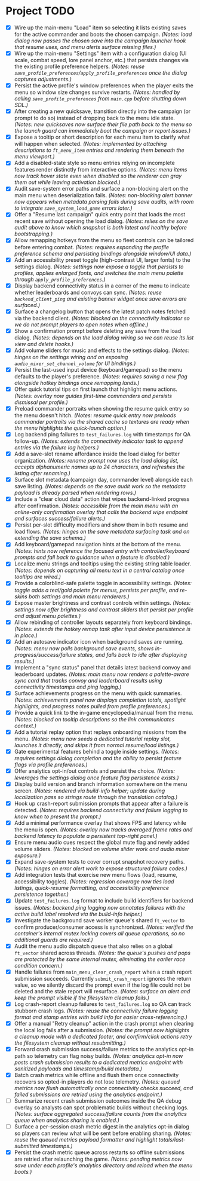 # Project TODO

- [x] Wire up the main-menu "Load" item so selecting it lists existing saves for the active commander and boots the chosen campaign. *(Notes: load dialog now passes the chosen save into the campaign launcher hook that resume uses, and menu alerts surface missing files.)*
- [x] Wire up the main-menu "Settings" item with a configuration dialog (UI scale, combat speed, lore panel anchor, etc.) that persists changes via the existing profile preference helpers. *(Notes: reuse `save_profile_preferences`/`apply_profile_preferences` once the dialog captures adjustments.)*
- [x] Persist the active profile's window preferences when the player exits the menu so window size changes survive restarts. *(Notes: handled by calling `save_profile_preferences` from `main.cpp` before shutting down SDL.)*
- [x] After creating a new quicksave, transition directly into the campaign (or prompt to do so) instead of dropping back to the menu idle state. *(Notes: new quicksaves now surface their file path back to the menu so the launch guard can immediately boot the campaign or report issues.)*
- [x] Expose a tooltip or short description for each menu item to clarify what will happen when selected. *(Notes: implemented by attaching descriptions to `ft_menu_item` entries and rendering them beneath the menu viewport.)*
- [x] Add a disabled-state style so menu entries relying on incomplete features render distinctly from interactive options. *(Notes: menu items now track hover state even when disabled so the renderer can gray them out while leaving activation blocked.)*
- [x] Audit save-system error paths and surface a non-blocking alert on the main menu when deserialization fails. *(Notes: non-blocking alert banner now appears when metadata parsing fails during save audits, with room to integrate `save_system_load_game` errors later.)*
- [x] Offer a "Resume last campaign" quick entry point that loads the most recent save without opening the load dialog. *(Notes: relies on the save audit above to know which snapshot is both latest and healthy before bootstrapping.)*
- [x] Allow remapping hotkeys from the menu so fleet controls can be tailored before entering combat. *(Notes: requires expanding the profile preference schema and persisting bindings alongside window/UI data.)*
- [x] Add an accessibility preset toggle (high-contrast UI, larger fonts) to the settings dialog. *(Notes: settings now expose a toggle that persists to profiles, applies enlarged fonts, and switches the main menu palette through `apply_profile_preferences`.)*
- [x] Display backend connectivity status in a corner of the menu to indicate whether leaderboards and convoys can sync. *(Notes: reuse `backend_client_ping` and existing banner widget once save errors are surfaced.)*
- [x] Surface a changelog button that opens the latest patch notes fetched via the backend client. *(Notes: blocked on the connectivity indicator so we do not prompt players to open notes when offline.)*
- [x] Show a confirmation prompt before deleting any save from the load dialog. *(Notes: depends on the load dialog wiring so we can reuse its list view and delete hooks.)*
- [x] Add volume sliders for music and effects to the settings dialog. *(Notes: hinges on the settings wiring and on exposing `audio_mixer_set_channel_volume` for UI bindings.)*
- [x] Persist the last-used input device (keyboard/gamepad) so the menu defaults to the player's preference. *(Notes: requires saving a new flag alongside hotkey bindings once remapping lands.)*
- [x] Offer quick tutorial tips on first launch that highlight menu actions. *(Notes: overlay now guides first-time commanders and persists dismissal per profile.)*
- [x] Preload commander portraits when showing the resume quick entry so the menu doesn't hitch. *(Notes: resume quick entry now preloads commander portraits via the shared cache so textures are ready when the menu highlights the quick-launch option.)*
- [x] Log backend ping failures to `test_failures.log` with timestamps for QA follow-up. *(Notes: extends the connectivity indicator task to append entries via the failure log helpers.)*
- [x] Add a save-slot rename affordance inside the load dialog for better organization. *(Notes: rename prompt now uses the load dialog list, accepts alphanumeric names up to 24 characters, and refreshes the listing after renaming.)*
- [x] Surface slot metadata (campaign day, commander level) alongside each save listing. *(Notes: depends on the save audit work so the metadata payload is already parsed when rendering rows.)*
- [x] Include a "clear cloud data" action that wipes backend-linked progress after confirmation. *(Notes: accessible from the main menu with an online-only confirmation overlay that calls the backend wipe endpoint and surfaces success/failure alerts.)*
- [x] Persist per-slot difficulty modifiers and show them in both resume and load flows. *(Notes: hinges on the save metadata surfacing task and on extending the save schema.)*
- [x] Add keyboard/gamepad navigation hints at the bottom of the menu. *(Notes: hints now reference the focused entry with controller/keyboard prompts and fall back to guidance when a feature is disabled.)*
- [x] Localize menu strings and tooltips using the existing string table loader. *(Notes: depends on capturing all menu text in a central catalog once tooltips are wired.)*
- [x] Provide a colorblind-safe palette toggle in accessibility settings. *(Notes: toggle adds a teal/gold palette for menus, persists per profile, and re-skins both settings and main menu renderers.)*
- [x] Expose master brightness and contrast controls within settings. *(Notes: settings now offer brightness and contrast sliders that persist per profile and adjust menu palettes.)*
- [x] Allow rebinding of controller layouts separately from keyboard bindings. *(Notes: extends the hotkey remap task after input device persistence is in place.)*
- [x] Add an autosave indicator icon when background saves are running. *(Notes: menu now polls background save events, shows in-progress/success/failure states, and falls back to idle after displaying results.)*
- [x] Implement a "sync status" panel that details latest backend convoy and leaderboard updates. *(Notes: main menu now renders a palette-aware sync card that tracks convoy and leaderboard results using connectivity timestamps and ping logging.)*
- [x] Surface achievements progress on the menu with quick summaries. *(Notes: achievements panel now displays completion totals, spotlight highlights, and progress notes pulled from profile preferences.)*
- [x] Provide a quick link to the in-game encyclopedia/manual from the menu. *(Notes: blocked on tooltip descriptions so the link communicates context.)*
- [x] Add a tutorial replay option that replays onboarding missions from the menu. *(Notes: menu now seeds a dedicated tutorial replay slot, launches it directly, and skips it from normal resume/load listings.)*
- [x] Gate experimental features behind a toggle inside settings. *(Notes: requires settings dialog completion and the ability to persist feature flags via profile preferences.)*
- [x] Offer analytics opt-in/out controls and persist the choice. *(Notes: leverages the settings dialog once feature flag persistence exists.)*
- [x] Display build version and branch information somewhere on the menu screen. *(Notes: rendered via build-info helper; update during localization pass so strings route through the translation catalog.)*
- [x] Hook up crash-report submission prompts that appear after a failure is detected. *(Notes: requires backend connectivity and failure logging to know when to present the prompt.)*
- [x] Add a minimal performance overlay that shows FPS and latency while the menu is open. *(Notes: overlay now tracks averaged frame rates and backend latency to populate a persistent top-right panel.)*
- [x] Ensure menu audio cues respect the global mute flag and newly added volume sliders. *(Notes: blocked on volume slider work and audio mixer exposure.)*
- [x] Expand save-system tests to cover corrupt snapshot recovery paths. *(Notes: hinges on error alert work to expose structured failure codes.)*
- [x] Add integration tests that exercise new menu flows (load, resume, accessibility toggles). *(Notes: regression coverage now ties load listings, quick-resume formatting, and accessibility preference persistence together.)*
- [x] Update `test_failures.log` format to include build identifiers for backend issues. *(Notes: backend ping logging now annotates failures with the active build label resolved via the build-info helper.)*
- [x] Investigate the background save worker queue's shared `ft_vector` to confirm producer/consumer access is synchronized. *(Notes: verified the container's internal mutex locking covers all queue operations, so no additional guards are required.)*
- [x] Audit the menu audio dispatch queue that also relies on a global `ft_vector` shared across threads. *(Notes: the queue's pushes and pops are protected by the same internal mutex, eliminating the earlier race condition concern.)*
- [x] Handle failures from `main_menu_clear_crash_report` when a crash report submission succeeds. Currently `submit_crash_report` ignores the return value, so we silently discard the prompt even if the log file could not be deleted and the stale report will resurface. *(Notes: surface an alert and keep the prompt visible if the filesystem cleanup fails.)*
- [x] Log crash-report cleanup failures to `test_failures.log` so QA can track stubborn crash logs. *(Notes: reuse the connectivity failure logging format and stamp entries with build info for easier cross-referencing.)*
- [x] Offer a manual "Retry cleanup" action in the crash prompt when clearing the local log fails after a submission. *(Notes: the prompt now highlights a cleanup mode with a dedicated footer, and confirm/click actions retry the filesystem cleanup without resubmitting.)*
- [x] Forward crash submission success/failure metrics to the analytics opt-in path so telemetry can flag noisy builds. *(Notes: analytics opt-in now posts crash submission results to a dedicated metrics endpoint with sanitized payloads and timestamp/build metadata.)*
- [x] Batch crash metrics while offline and flush them once connectivity recovers so opted-in players do not lose telemetry. *(Notes: queued metrics now flush automatically once connectivity checks succeed, and failed submissions are retried using the analytics endpoint.)*
- [ ] Summarize recent crash submission outcomes inside the QA debug overlay so analysts can spot problematic builds without checking logs. *(Notes: surface aggregated success/failure counts from the analytics queue when analytics sharing is enabled.)*
- [ ] Surface a per-session crash metric digest in the analytics opt-in dialog so players can review what will be sent before enabling sharing. *(Notes: reuse the queued metrics payload formatter and highlight totals/last-submitted timestamps.)*
- [x] Persist the crash metric queue across restarts so offline submissions are retried after relaunching the game. *(Notes: pending metrics now save under each profile's analytics directory and reload when the menu boots.)*

